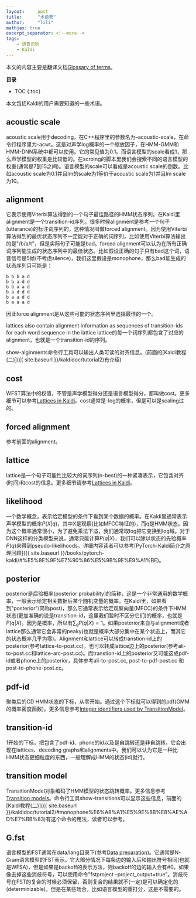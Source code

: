```yaml
---
layout:     post
title:      "术语表"
author:     "lili"
mathjax: true
excerpt_separator: <!--more-->
tags:
    - 语音识别
    - Kaldi
---
```


本文的内容主要是翻译文档[Glossary of terms](http://kaldi-asr.org/doc/glossary.html)。
 <!--more-->
 
**目录**
* TOC
{:toc}


本文包括Kaldi的用户需要知道的一些术语。

## acoustic scale

acoustic scale用于decoding，在C++程序里的参数名为–acoustic-scale，在命令行程序里为-acwt。这是对声学log概率的一个缩放因子，在HMM-GMM和HMM-DNN系统中都可以使用。它的常见值为0.1。而语言模型的scale看成1，那么声学模型的权重是比较低的。在scroing的脚本里我们会搜索不同的语言模型的权重(通常是7到15之间)。语言模型的scale可以看成是acoustic scale的倒数。比如acoustic scale为0.1并且lm的scale为1等价于acoustic scale为1并且lm scale为10。

## alignment

它表示使用Viterbi算法得到的一个句子最佳路径的HMM状态序列。在Kaldi里alignment是一个transition-id序列。很多时候alignment是参考一个句子(utterance)的标注词序列的，这种情况叫做forced alignment。因为使用Viterbi算法得到的最优状态序列不一定能对于正确的词序列，比如使用Viterbi算法输出的是"/b/a/t"，但是实际句子可能是bad。forced alignment可以认为在所有正确词序列能生成的状态序列中的最佳状态。比如假设正确的句子只有bad这个词，语音信号是5帧(不考虑silence)，我们这里假设是monophone，那么bad能生成的状态序列只可能是：
```
b b b a d
b b a d d
b b a a d
b a d d d
b a a d d
b a a a d
```
因此force alignment是从这些可能的状态序列里选择最佳的一个。

lattices also contain alignment information as sequences of transition-ids for each word sequence in the lattice
lattice的每一个词序列都包含了对应的alignment，也就是一个transition-id的序列。

show-alginments命令行工具可以输出人类可读的对齐信息。(前面的[Kaldi教程(二)]({{ site.baseurl }}/kaldidoc/tutorial2)有介绍)

## cost

WFST算法中的权值，不管是声学模型得分还是语言模型得分，都叫做cost。更多细节可以参考[Lattices in Kaldi](http://kaldi-asr.org/doc/lattices.html)。cost通常是-log的概率，但是可以是scaling过的。

## forced alignment

参考前面的alignment。

## lattice
 
lattice是一个句子可能性比较大的词序列(n-best)的一种紧凑表示，它包含对齐(时间)和cost的信息。更多细节请参考[Lattices in Kaldi](http://kaldi-asr.org/doc/lattices.html)。


## likelihood

一个数学概念，表示给定模型的条件下看到某个数据的概率。在Kaldi里通常表示声学模型的概率$P(X \vert q)$，其中X是观察(比如MFCC特征的)，而q是HMM状态。因为这个概率通常很小，为了避免乘法下溢，我们通常取log把它变换到log域。对于DNN这样的分类模型来说，通常只能计算$P(q \vert X)$，我们可以除以状态的先验概率$P(q)$来得到pseudo-likelihoods，详细内容读者可以参考[PyTorch-Kaldi简介之原理回顾]({{ site.baseurl }}/books/pytorch-kaldi/#%E5%8E%9F%E7%90%86%E5%9B%9E%E9%A1%BE)。

 
## posterior

posterior是后验概率(posterior probability)的简称，这是一个非常通用的数学概率，一般表示给定相关数据后某个随机变量的概率。在Kaldi里，如果看到"posterior"(简称post)，那么它通常表示给定观察向量(MFCC)的条件下HMM状态(更加准确的说是transition-id，这里我们暂时不区分它们)的概率，也就是$P(q \vert X)$。因为是概率，所以有$\sum_q P(q \vert X)=1$。如果posterior来自与alignment或者lattice那么通常它会非常的peaky(也就是概率大部分集中在某个状态上，而其它的状态概率几乎为零)。Alignment和lattice可以转成transtion-id上的posterior(参考lattice-to-post.cc)，也可以转成lattice边上的posterior(参考ali-to-post.cc和lattice-arc-post.cc)。而transtion-id上的posterior又可能这成pdf-id或者phone上的posterior，具体参考ali-to-post.cc, post-to-pdf-post.cc 和 post-to-phone-post.cc。


## pdf-id

聚类后的CD HMM状态的下标，从零开始。通过这个下标就可以得到的pdf(GMM的概率密度函数)。更多信息参考[Integer identifiers used by TransitionModel](http://kaldi-asr.org/doc/hmm.html#transition_model_identifiers)。

## transition-id

1开始的下标，把包含了pdf-id、phone的id以及是自跳转还是非自跳转。它会出现在lattices、decoding graphs和alignments中。我们可以认为它是一种比HMM状态更细粒度的东西，一般理解成HMM的状态(id)就行。

## transition model

TransitionModel对象编码了HMM模型的状态跳转概率。更多信息参考[ Transition models](http://kaldi-asr.org/doc/hmm.html#transition_model)。命令行工具show-transitions可以显示这些信息，前面的[Kaldi教程(二)]({{ site.baseurl }}/kaldidoc/tutorial2/#monophone%E6%A8%A1%E5%9E%8B%E8%AE%AD%E7%BB%83)有这个命令的用法，读者可以参考。


## G.fst

语言模型的FST通常在data/lang目录下(参考[Data preparation](http://kaldi-asr.org/doc/data_prep.html#data_prep_lang))。它通常是N-Gram语言模型的FST表示。它大部分情况下每条边的输入后和输出符号相同(也就是WFSA)，但是如果是backoff的表示方法，则backoff的边的输入会有#0。如果像去掉这些消歧符号，可以使用命令"fstproject –project_output=true"。消歧符号在FST的复合的时候必须保留，否则复合的结果就不(一定)是可以确定化的(determinizable)。但是在某些场合，比如语言模型的重打分，这是不需要的。



